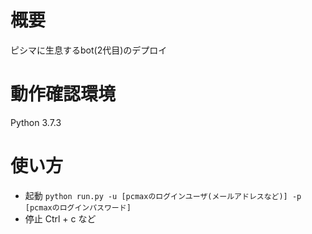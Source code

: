 # 概要
ピシマに生息するbot(2代目)のデプロイ

# 動作確認環境
Python 3.7.3

# 使い方
- 起動
```python run.py -u [pcmaxのログインユーザ(メールアドレスなど)] -p [pcmaxのログインパスワード]```
- 停止
Ctrl + c など